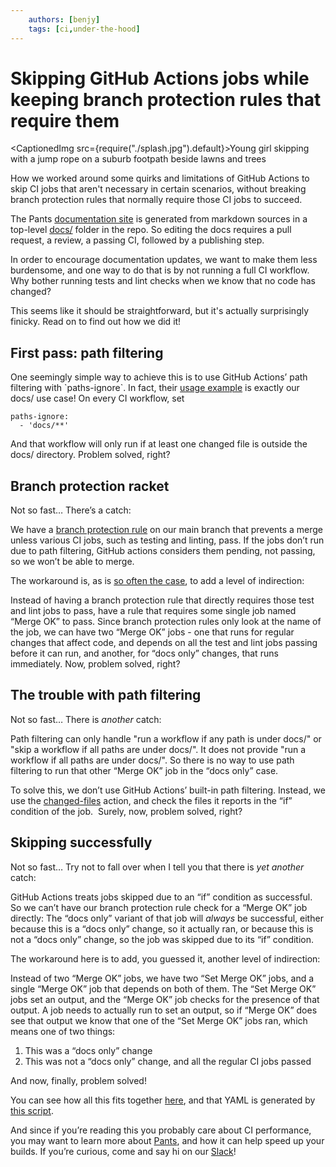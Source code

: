 ```yaml
---
    authors: [benjy]
    tags: [ci,under-the-hood]
---
```


# Skipping GitHub Actions jobs while keeping branch protection rules that require them

<CaptionedImg src={require("./splash.jpg").default}>Young girl skipping with a jump rope on a suburb footpath beside lawns and trees</CaptionedImg>

How we worked around some quirks and limitations of GitHub Actions to skip CI jobs that aren't necessary in certain scenarios, without breaking branch protection rules that normally require those CI jobs to succeed.

<!--truncate-->

The Pants [documentation site](https://www.pantsbuild.org/) is generated from markdown sources in a top-level [docs/](https://github.com/pantsbuild/pants/tree/main/docs) folder in the repo. So editing the docs requires a pull request, a review, a passing CI, followed by a publishing step.

In order to encourage documentation updates, we want to make them less burdensome, and one way to do that is by not running a full CI workflow. Why bother running tests and lint checks when we know that no code has changed?

This seems like it should be straightforward, but it's actually surprisingly finicky. Read on to find out how we did it!

## First pass: path filtering

One seemingly simple way to achieve this is to use GitHub Actions’ path filtering with \`paths-ignore\`. In fact, their [usage example](https://docs.github.com/en/actions/using-workflows/workflow-syntax-for-github-actions#example-excluding-paths) is exactly our docs/ use case! On every CI workflow, set

```
paths-ignore:
  - 'docs/**'
```

And that workflow will only run if at least one changed file is outside the docs/ directory. Problem solved, right?

## Branch protection racket

Not so fast… There’s a catch:

We have a [branch protection rule](https://docs.github.com/en/repositories/configuring-branches-and-merges-in-your-repository/defining-the-mergeability-of-pull-requests/about-protected-branches) on our main branch that prevents a merge unless various CI jobs, such as testing and linting, pass. If the jobs don’t run due to path filtering, GitHub actions considers them pending, not passing, so we won’t be able to merge.

The workaround is, as is [so often the case](https://en.wikipedia.org/wiki/Fundamental_theorem_of_software_engineering), to add a level of indirection:

Instead of having a branch protection rule that directly requires those test and lint jobs to pass, have a rule that requires some single job named “Merge OK” to pass. Since branch protection rules only look at the name of the job, we can have two “Merge OK” jobs - one that runs for regular changes that affect code, and depends on all the test and lint jobs passing before it can run, and another, for “docs only” changes, that runs immediately. Now, problem solved, right?

## The trouble with path filtering

Not so fast… There is _another_ catch:

Path filtering can only handle "run a workflow if any path is under docs/" or "skip a workflow if all paths are under docs/". It does not provide "run a workflow if all paths are under docs/". So there is no way to use path filtering to run that other “Merge OK” job in the “docs only” case.

To solve this, we don’t use GitHub Actions’ built-in path filtering. Instead, we use the [changed-files](https://github.com/tj-actions/changed-files) action, and check the files it reports in the “if” condition of the job.  Surely, now, problem solved, right?

## Skipping successfully

Not so fast… Try not to fall over when I tell you that there is _yet another_ catch:

GitHub Actions treats jobs skipped due to an “if” condition as successful. So we can’t have our branch protection rule check for a “Merge OK” job directly: The “docs only” variant of that job will _always_ be successful, either because this is a “docs only” change, so it actually ran, or because this is not a “docs only” change, so the job was skipped due to its “if” condition.

The workaround here is to add, you guessed it, another level of indirection:

Instead of two “Merge OK” jobs, we have two “Set Merge OK” jobs, and a single “Merge OK” job that depends on both of them. The “Set Merge OK” jobs set an output, and the “Merge OK” job checks for the presence of that output. A job needs to actually run to set an output, so if “Merge OK” does see that output we know that one of the “Set Merge OK” jobs ran, which means one of two things:

1.  This was a “docs only” change
2.  This was not a “docs only” change, and all the regular CI jobs passed

And now, finally, problem solved!

You can see how all this fits together [here](https://github.com/pantsbuild/pants/blob/cbaf090219/.github/workflows/test.yaml), and that YAML is generated by [this script](https://github.com/pantsbuild/pants/blob/cbaf090219/build-support/bin/generate_github_workflows.py).

And since if you’re reading this you probably care about CI performance, you may want to learn more about [Pants](https://www.pantsbuild.org/), and how it can help speed up your builds. If you’re curious, come and say hi on our [Slack](https://www.pantsbuild.org/docs/getting-help)!
